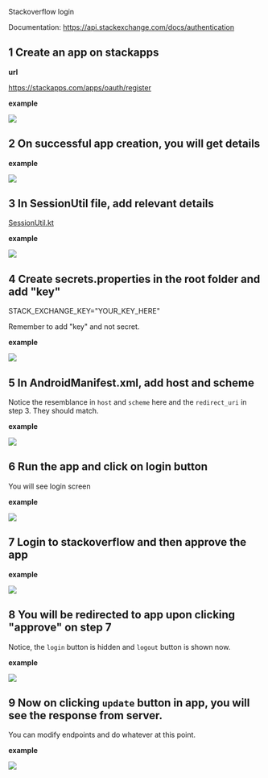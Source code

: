 Stackoverflow login

Documentation: https://api.stackexchange.com/docs/authentication

## 1 Create an app on stackapps

**url**

https://stackapps.com/apps/oauth/register

**example**

![](https://i.imgur.com/EoNeLeY.png)

## 2 On successful app creation, you will get details

**example**

![](https://i.imgur.com/ODEG7Xv.png)

## 3 In SessionUtil file, add relevant details

[SessionUtil.kt](app/src/main/java/com/reputationoverflow/session/SessionUtil.kt)

**example**

![](https://i.imgur.com/qG85mgM.png)

## 4 Create secrets.properties in the root folder and add "key"

STACK_EXCHANGE_KEY="YOUR_KEY_HERE"

Remember to add "key" and not secret.

**example**

![](https://i.imgur.com/8He7mXm.png)

## 5 In AndroidManifest.xml, add host and scheme

Notice the resemblance in `host` and `scheme` here and the `redirect_uri` in step 3. They should match.

**example**

![](https://i.imgur.com/rl0tmXR.png)

## 6 Run the app and click on login button

You will see login screen

**example**

![](https://i.imgur.com/LZiBQVv.jpg)

## 7 Login to stackoverflow and then approve the app

**example**

![](https://i.imgur.com/o9px0y5.jpg)

## 8 You will be redirected to app upon clicking "approve" on step 7

Notice, the `login` button is hidden and `logout` button is shown now.

**example**

![](https://i.imgur.com/mnuOaF2.jpg)

## 9 Now on clicking `update` button in app, you will see the response from server.

You can modify endpoints and do whatever at this point.

**example**

![](https://i.imgur.com/nhdpXMw.png)